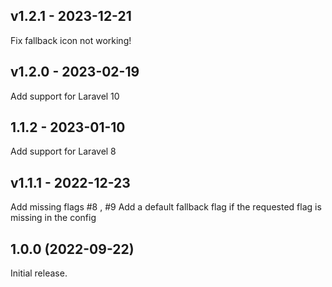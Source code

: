 ## v1.2.1 - 2023-12-21

Fix fallback icon not working!

## v1.2.0 - 2023-02-19

Add support for Laravel 10

## 1.1.2 - 2023-01-10

Add support for Laravel 8

## v1.1.1 - 2022-12-23

Add missing flags #8 , #9
Add a default fallback flag if the requested flag is missing in the config

## 1.0.0 (2022-09-22)

Initial release.
